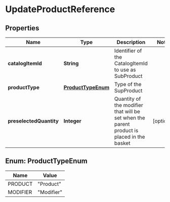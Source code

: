
# UpdateProductReference

## Properties
Name | Type | Description | Notes
------------ | ------------- | ------------- | -------------
**catalogItemId** | **String** | Identifier of the CatalogItemId to use as SubProduct | 
**productType** | [**ProductTypeEnum**](#ProductTypeEnum) | Type of the SupProduct | 
**preselectedQuantity** | **Integer** | Quantity of the modifier that will be set when the parent product is placed in the basket |  [optional]


<a name="ProductTypeEnum"></a>
## Enum: ProductTypeEnum
Name | Value
---- | -----
PRODUCT | &quot;Product&quot;
MODIFIER | &quot;Modifier&quot;



